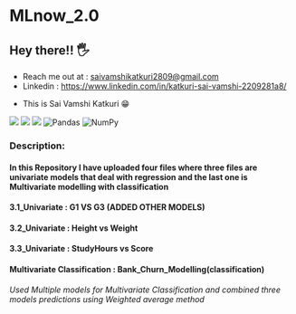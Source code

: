 # MLnow_2.0


## Hey there!! 🖐
- Reach me out at : saivamshikatkuri2809@gmail.com
- Linkedin : https://www.linkedin.com/in/katkuri-sai-vamshi-2209281a8/
<ul>
  <li>
    This is Sai Vamshi Katkuri 😁
  </li>
  </ul>

<span><img src="https://img.shields.io/badge/Python-FFD43B?style=for-the-badge&logo=python&logoColor=darkgreen" />
<img src="https://img.shields.io/badge/TensorFlow-FF6F00?style=for-the-badge&logo=TensorFlow&logoColor=white" />
<img src="https://img.shields.io/badge/Jupyter-F37626.svg?&style=for-the-badge&logo=Jupyter&logoColor=white" />  <img alt="Pandas" src="https://img.shields.io/badge/pandas-%23150458.svg?style=for-the-badge&logo=pandas&logoColor=white" />  <img alt="NumPy" src="https://img.shields.io/badge/numpy-%23013243.svg?style=for-the-badge&logo=numpy&logoColor=white" /></span>
### Description:
#### In this Repository I have uploaded four files where three files are univariate models that deal with regression and the last one is Multivariate modelling with classification
#### 3.1_Univariate :  G1 VS G3 (ADDED OTHER MODELS)
#### 3.2_Univariate :  Height vs Weight 
#### 3.3_Univariate :  StudyHours vs Score
#### Multivariate Classification   : Bank_Churn_Modelling(classification) 
*Used Multiple models for Multivariate Classification and combined three models predictions using Weighted average method*


